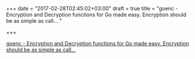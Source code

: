 +++
date = "2017-02-28T02:45:02+03:00"
draft = true
title = "goenc - Encryption and Decryption functions for Go made easy. Encryption should be as simple as call... "

+++

<p><a href="https://t.co/vtNny3bR1L">goenc - Encryption and Decryption functions for Go made easy. Encryption should be as simple as call... </a></p>
